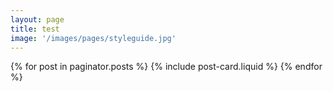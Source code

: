 ```yaml
---
layout: page
title: test
image: '/images/pages/styleguide.jpg'
---
```


<div class='o-wrapper'>
  <div class='o-grid'>
    {% for post in paginator.posts %}
      {% include post-card.liquid %}
    {% endfor %}
  </div>
</div>
